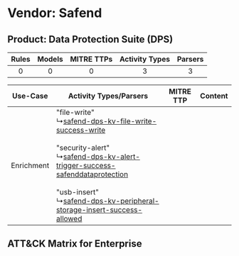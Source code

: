 Vendor: Safend
==============
Product: Data Protection Suite (DPS)
------------------------------------
| Rules | Models | MITRE TTPs | Activity Types | Parsers |
|:-----:|:------:|:----------:|:--------------:|:-------:|
|   0   |   0    |     0      |       3        |    3    |

|  Use-Case  | Activity Types/Parsers    | MITRE TTP | Content    |
|:----------:| ---- | --------- | ---- |
| Enrichment |  "file-write"<br> ↳[safend-dps-kv-file-write-success-write](Ps/pC_safenddpskvfilewritesuccesswrite.md)<br><br> "security-alert"<br> ↳[safend-dps-kv-alert-trigger-success-safenddataprotection](Ps/pC_safenddpskvalerttriggersuccesssafenddataprotection.md)<br><br> "usb-insert"<br> ↳[safend-dps-kv-peripheral-storage-insert-success-allowed](Ps/pC_safenddpskvperipheralstorageinsertsuccessallowed.md)<br> |    | [](RM/r_m_safend_data_protection_suite_(dps)_Enrichment.md) |

ATT&CK Matrix for Enterprise
----------------------------

